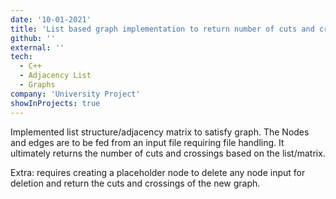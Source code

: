 ```yaml
---
date: '10-01-2021'
title: 'List based graph implementation to return number of cuts and crossings (C++)'
github: ''
external: ''
tech:
  - C++
  - Adjacency List
  - Graphs
company: 'University Project'
showInProjects: true
---
```


Implemented list structure/adjacency matrix to satisfy graph. The Nodes and edges are to be fed from an input file requiring file handling. It ultimately returns the number of cuts and crossings based on the list/matrix.

Extra: requires creating a placeholder node to delete any node input for deletion and return the cuts and crossings of the new graph.
